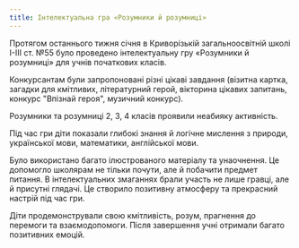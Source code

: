 ```yaml
---
title: Інтелектуальна гра «Розумники й розумниці»
---
```


Протягом останнього тижня січня в Криворізькій загальноосвітній школі І-ІІІ ст. №55 було проведено інтелектуальну гру «Розумники й розумниці» для учнів початкових класів.

Конкурсантам були запропоновані різні цікаві завдання (візитна картка, загадки для кмітливих, літературний герой, вікторина цікавих запитань, конкурс "Впізнай героя", музичний конкурс).

Розумники та розумниці 2, 3, 4 класів проявили неабияку активність.

Під час гри діти показали глибокі знання й логічне мислення з природи, української мови, математики, англійської мови.

Було використано багато ілюстрованого матеріалу та унаочнення. Це допомогло школярам не тільки почути, але й побачити предмет питання. В інтелектуальних змаганнях брали участь не лише гравці, але й присутні глядачі. Це створило позитивну атмосферу та прекрасний настрій під час гри.

Діти продемонстрували свою кмітливість, розум, прагнення до перемоги та взаємодопомоги.
Після завершення учні отримали багато позитивних емоцій.

<youtube id="uxmtKPLSgRA" />

<slideshow id="_/72157692180148434" />

